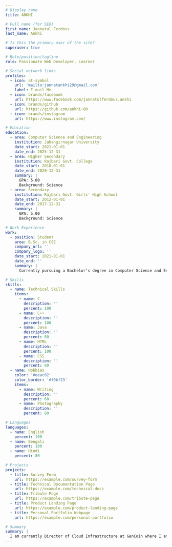 ```yaml
---
# Display name
title: ANKHI

# Full name (for SEO)
first_name: Jannatul Ferdous
last_name: Ankhi

# Is this the primary user of the site?
superuser: true

# Role/position/tagline
role: Passionate Web Developer, Learner

# Social network links
profiles:
  - icon: at-symbol
    url: 'mailto:jannatankhi29@gmail.com'
    label: E-mail Me
  - icon: brands/facebook
    url: https://www.facebook.com/jannatulferdous.ankhi
  - icon: brands/github
    url: https://github.com/ankhi-00
  - icon: brands/instagram
    url: https://www.instagram.com/

# Education
education:
  - area: Computer Science and Engineering
    institution: Jahangirnagar University
    date_start: 2021-01-01
    date_end: 2025-12-31
  - area: Higher Secondary
    institution: Rajbari Govt. College
    date_start: 2018-01-01
    date_end: 2020-12-31
    summary: |
      GPA: 5.00
      Background: Science
  - area: Secondary
    institution: Rajbari Govt. Girls' High School
    date_start: 2012-01-01
    date_end: 2017-12-31
    summary: |
      GPA: 5.00
      Background: Science

# Work Experience
work:
  - position: Student
    area: B.Sc. in CSE
    company_url: ''
    company_logo: ''
    date_start: 2021-01-01
    date_end: ''
    summary: |
      Currently pursuing a Bachelor’s degree in Computer Science and Engineering.

# Skills
skills:
  - name: Technical Skills
    items:
      - name: C
        description: ''
        percent: 100
      - name: C++
        description: ''
        percent: 100
      - name: Java
        description: ''
        percent: 80
      - name: HTML
        description: ''
        percent: 100
      - name: CSS
        description: ''
        percent: 80
  - name: Hobbies
    color: '#eeac02'
    color_border: '#f0bf23'
    items:
      - name: Writing
        description: ''
        percent: 60
      - name: Photography
        description: ''
        percent: 80

# Languages
languages:
  - name: English
    percent: 100
  - name: Bengali
    percent: 100
  - name: Hindi
    percent: 80

# Projects
projects:
  - title: Survey Form
    url: https://example.com/survey-form
  - title: Technical Documentation Page
    url: https://example.com/technical-docs
  - title: Tribute Page
    url: https://example.com/tribute-page
  - title: Product Landing Page
    url: https://example.com/product-landing-page
  - title: Personal Portfolio Webpage
    url: https://example.com/personal-portfolio

# Summary
summary: |
  I am currently Director of Cloud Infrastructure at GenCoin where I am leading teams on edge computing, deep sea data center architecture, and hivemind optimization.
---
```

